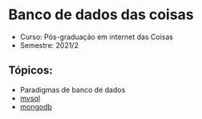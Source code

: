 # Banco de dados das coisas
- Curso: Pós-graduação em internet das Coisas
- Semestre: 2021/2

## Tópicos:
- Paradigmas de banco de dados
- [mysql](mysql/install.md)
- [mongodb](mongodb/mongo.md)
